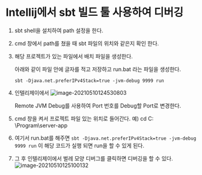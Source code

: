 # Intellij에서 sbt 빌드 툴 사용하여 디버깅



1. sbt shell을 설치하여 path 설정을 한다.

2. cmd 창에서 path를 쳤을 때 sbt 파일의 위치와 같은지 확인 한다.

3. 해당 프로젝트가 있는 파일에서 배치 파일을 생성한다.

   아래와 같이 파일 안에 글자를 적고 저장하고 run.bat 라는 파일을 생성한다.

   `sbt -Djava.net.preferIPv4Stack=true -jvm-debug 9999 run`

3. 인텔리제이에서
   ![image-20210510124530803](C:\Users\highbrow20210409\AppData\Roaming\Typora\typora-user-images\image-20210510124530803.png)

   Remote JVM Debug를 사용하여 Port 번호를 Debug할 Port로 변경한다.

4. cmd 창을 켜서 프로젝트 파일 있는 위치로 들어간다. 예) cd C: \Program\server-app
5. 여기서 run.bat를 해주면 `sbt -Djava.net.preferIPv4Stack=true -jvm-debug 9999 run` 이 해당 코드가 실행 되면 run을 할 수 있게 된다.
6. 그 후 인텔리제이에서 벌레 모양 디버그를 클릭하면 디버깅을 할 수 있다. ![image-20210510125100132](C:\Users\highbrow20210409\AppData\Roaming\Typora\typora-user-images\image-20210510125100132.png)

